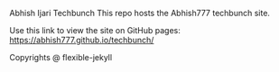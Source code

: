 Abhish Ijari Techbunch
This repo hosts the Abhish777 techbunch site.

Use this link to view the site on GitHub pages: https://abhish777.github.io/techbunch/

Copyrights @ flexible-jekyll
